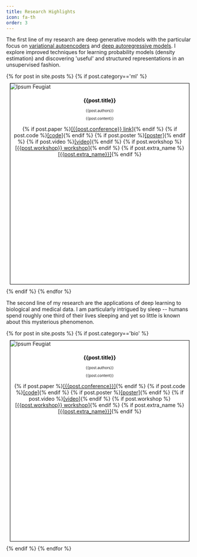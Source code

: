 ```yaml
---
title: Research Highlights
icon: fa-th
order: 3
---
```


<p>The first line of my research are deep generative models with the particular focus on
<a href="https://arxiv.org/abs/1906.02691">variational autoencoders</a> and <a href="https://deepgenerativemodels.github.io/notes/autoregressive/">deep autoregressive models</a>.
  I explore improved techniques for learning probability models (density estimation) and discovering 'useful' and structured representations in an unsupervised fashion. </p>

<div class="carousel">
  {% for post in site.posts %}
  {% if post.category=='ml' %}
    <div class="item" style="border: 1px solid black; height: 540px;  background-color: white; margin: 10px; ">
        <a class="image fit" ><img src="{{ post.img_path | relative_url }}" alt="Ipsum Feugiat" /></a>
        <header>
          <h3 style="color: black; font-size: 1em;  font-weight: 700;">{{post.title}}</h3>
          <p style="font-size: 0.7em; text-align: center; ">{{post.authors}} </p>
          <p style="font-size: 0.7em;">{{post.content}}</p>
          <p>{% if post.paper %}<a href="{{post.paper}}">[{{post.conference}} link]</a>{% endif %}
             {% if post.code %}<a href="{{post.code}}">[code]</a>{% endif %}
             {% if post.poster %}<a href="{{post.poster}}">[poster]</a>{% endif %}
             {% if post.video %}<a href="{{post.video}}">[video]</a>{% endif %}
             {% if post.workshop %}<a href="{{post.workshop_url}}">[{{post.workshop}} workshop]</a>{% endif %}
             {% if post.extra_name %}<a href="{{post.extra_url}}">[{{post.extra_name}}]</a>{% endif %}
          </p>
        </header>
    </div>
  {% endif %}
  {% endfor %}
</div>


<p>The second line of my research are the applications of deep learning to biological and medical data. I am particularly intrigued by sleep -- 
humans spend roughly one third of their lives sleeping and yet so little is known about this mysterious phenomenon. </p>

<div class="carousel">
  {% for post in site.posts %}
  {% if post.category=='bio' %}
    <div class="item" style="border: 1px solid black; height: 540px;  background-color: white; margin: 10px; ">
        <a class="image fit" ><img src="{{ post.img_path | relative_url }}" alt="Ipsum Feugiat" /></a>
        <header>
          <h3 style="color: black; font-size: 1em;  font-weight: 700;">{{post.title}}</h3>
          <p style="font-size: 0.7em; text-align: center; ">{{post.authors}} </p>
          <p style="font-size: 0.7em;">{{post.content}}</p>
          <p>{% if post.paper %}<a href="{{post.paper}}">[{{post.conference}}]</a>{% endif %}
             {% if post.code %}<a href="{{post.code}}">[code]</a>{% endif %}
             {% if post.poster %}<a href="{{post.poster}}">[poster]</a>{% endif %}
             {% if post.video %}<a href="{{post.video}}">[video]</a>{% endif %}
             {% if post.workshop %}<a href="{{post.workshop_url}}">[{{post.workshop}} workshop]</a>{% endif %}
             {% if post.extra_name %}<a href="{{post.extra_url}}">[{{post.extra_name}}]</a>{% endif %}
          </p>
        </header>
    </div>
  {% endif %}
  {% endfor %}
</div>
